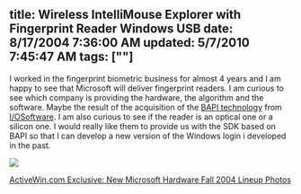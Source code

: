 title: Wireless IntelliMouse Explorer with Fingerprint Reader Windows USB
date: 8/17/2004 7:36:00 AM
updated: 5/7/2010 7:45:47 AM
tags: [""]
---
I worked in the fingerprint biometric business for almost 4 years and I am happy to see that Microsoft will deliver fingerprint readers. I am curious to see which company is providing the hardware, the algorithm and the software. Maybe the result of the acquisition of the [BAPI technology](http://www.iosoftware.com/pages/Products/Biometric%20API/index.asp) from [I/OSoftware](http://www.iosoftware.com/). I am also curious to see if the reader is an optical one or a silicon one. I would really like them to provide us with the SDK based on BAPI so that I can develop a new version of the Windows login i developed in the past.

![](http://www.activewin.com/articles/2004/images/1f.jpg)

[ActiveWin.com Exclusive: New Microsoft Hardware Fall 2004 Lineup Photos](http://www.activewin.com/articles/2004/7.shtml)
